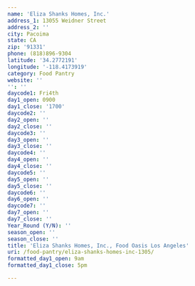 ```yaml
---
name: 'Eliza Shanks Homes, Inc.'
address_1: 13055 Weidner Street
address_2: ''
city: Pacoima
state: CA
zip: '91331'
phone: (818)896-9304
latitude: '34.2772191'
longitude: '-118.4173919'
category: Food Pantry
website: ''
'': ''
daycode1: Fri4th
day1_open: 0900
day1_close: '1700'
daycode2: ''
day2_open: ''
day2_close: ''
daycode3: ''
day3_open: ''
day3_close: ''
daycode4: ''
day4_open: ''
day4_close: ''
daycode5: ''
day5_open: ''
day5_close: ''
daycode6: ''
day6_open: ''
daycode7: ''
day7_open: ''
day7_close: ''
Year_Round (Y/N): ''
season_open: ''
season_close: ''
title: 'Eliza Shanks Homes, Inc., Food Oasis Los Angeles'
uri: /food-pantry/eliza-shanks-homes-inc-1305/
formatted_day1_open: 9am
formatted_day1_close: 5pm

---
```

